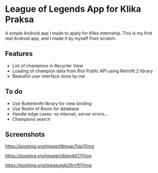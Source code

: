 # League of Legends App for Klika Praksa

A simple Android app I made to apply for Klika internship. This is my first real Android app, and I made it by myself from scratch.

## Features

- List of champions in Recycler View
- Loading of champion data from Riot Public API using Retrofit 2 library
- Beatuiful user interface done by me

## To do
- Use Butterknife library for view binding
- Use Realm of Room for database
- Handle edge cases: no internet, server errors...
- Champions search

## Screenshots

https://postimg.org/image/t8mxac7ob/][img

https://postimg.org/image/o9zevtbl7/][img

https://postimg.org/image/agb26ryff/][img


